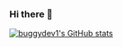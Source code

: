 ### Hi there 👋

<!--
**buggydev1/buggydev1** is a ✨ _special_ ✨ repository because its `README.md` (this file) appears on your GitHub profile.

Here are some ideas to get you started:

- 🔭 I’m currently working on ...
- 🌱 I’m currently learning ...
- 👯 I’m looking to collaborate on ...
- 🤔 I’m looking for help with ...
- 💬 Ask me about ...
- 📫 How to reach me: ...
- 😄 Pronouns: ...
- ⚡ Fun fact: ...
-->

[![buggydev1's GitHub stats](https://github-readme-stats.vercel.app/api?username=buggydev1)](https://github.com/yourUserName/github-readme-stats)

